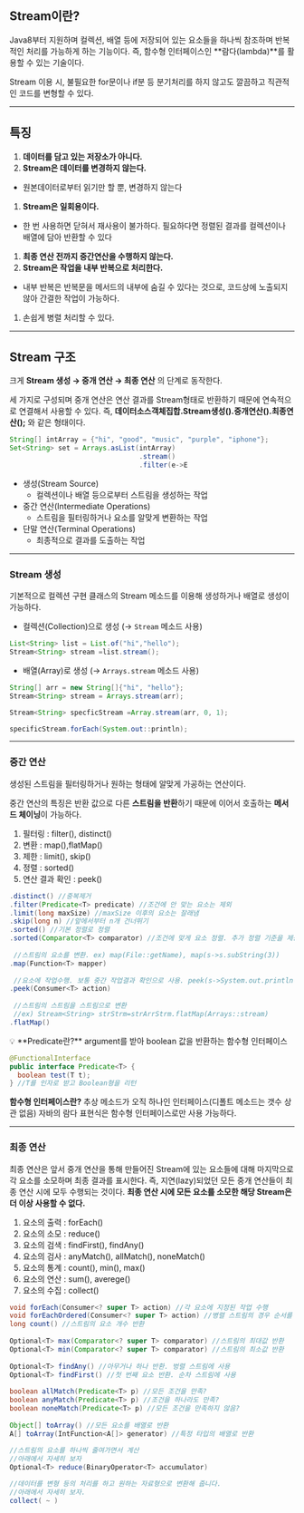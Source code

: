 ## Stream이란?

Java8부터 지원하며 컬렉션, 배열 등에 저장되어 있는 요소들을 하나씩 참조하며 반복적인 처리를 가능하게 하는 기능이다. 즉, 함수형 인터페이스인 **람다(lambda)**를 활용할 수 있는 기술이다.

Stream 이용 시, 불필요한 for문이나 if분 등 분기처리를 하지 않고도 깔끔하고 직관적인 코드를 변형할 수 있다.

------

## 특징

1. **데이터를 담고 있는 저장소가 아니다.**
2. **Stream은 데이터를 변경하지 않는다.**

- 원본데이터로부터 읽기만 할 뿐, 변경하지 않는다

1. **Stream은 일회용이다.**

- 한 번 사용하면 닫혀서 재사용이 불가하다. 필요하다면 정렬된 결과를 컬렉션이나 배열에 담아 반환할 수 있다

1. **최종 연산 전까지 중간연산을 수행하지 않는다.**
2. **Stream은 작업을 내부 반복으로 처리한다.**

- 내부 반복은 반복문을 메서드의 내부에 숨길 수 있다는 것으로, 코드상에 노출되지 않아 간결한 작업이 가능하다.

1. 손쉽게 병렬 처리할 수 있다.

------

## Stream 구조

크게 **Stream 생성 → 중개 연산 → 최종 연산** 의 단계로 동작한다.

세 가지로 구성되며 중개 연산은 연산 결과를 Stream형태로 반환하기 때문에 연속적으로 연결해서 사용할 수 있다. 즉, **데이터소스객체집합.Stream생성().중개연산().최종연산();** 와 같은 형태이다.

```java
String[] intArray = {"hi", "good", "music", "purple", "iphone"};
Set<String> set = Arrays.asList(intArray)
								.stream()
								.filter(e->E
```

- 생성(Stream Source)
  - 컬렉션이나 배열 등으로부터 스트림을 생성하는 작업
- 중간 연산(Intermediate Operations)
  - 스트림을 필터링하거나 요소를 알맞게 변환하는 작업
- 단말 연산(Terminal Operations)
  - 최종적으로 결과를 도출하는 작업

------

### Stream 생성

기본적으로 컬렉션 구현 클래스의 Stream 메소드를 이용해 생성하거나 배열로 생성이 가능하다.

- 컬렉션(Collection)으로 생성 (→ `Stream` 메소드 사용)

```java
List<String> list = List.of("hi","hello");
Stream<String> stream =list.stream();
```

- 배열(Array)로 생성 (→ `Arrays.stream` 메소드 사용)

```java
String[] arr = new String[]{"hi", "hello"};
Stream<String> stream = Arrays.stream(arr);

Stream<String> specficStream =Array.stream(arr, 0, 1);

specificStream.forEach(System.out::println);
```

------

### 중간 연산

생성된 스트림을 필터링하거나 원하는 형태에 알맞게 가공하는 연산이다.

중간 연산의 특징은 반환 값으로 다른 **스트림을 반환**하기 때문에 이어서 호출하는 **메서드 체이닝**이 가능하다.

1. 필터링 : filter(), distinct()
2. 변환 :  map(),flatMap()
3. 제한 : limit(), skip()
4. 정렬 : sorted()
5. 연산 결과 확인 : peek()

```java
.distinct() //중복제거
.filter(Predicate<T> predicate) //조건에 안 맞는 요소는 제외
.limit(long maxSize) //maxSize 이후의 요소는 잘래냄
.skip(long n) //앞에서부터 n개 건너뛰기
.sorted() //기본 정렬로 정렬
.sorted(Comparator<T> comparator) //조건에 맞게 요소 정렬. 추가 정렬 기준을 제공할 때는 thenComparing()사용
    
 //스트림의 요소를 변환. ex) map(File::getName), map(s->s.subString(3))
.map(Function<T> mapper) 
    
 //요소에 작업수행. 보통 중간 작업결과 확인으로 사용. peek(s->System.out.println(s))
.peek(Consumer<T> action)
    
 //스트림의 스트림을 스트림으로 변환
 //ex) Stream<String> strStrm=strArrStrm.flatMap(Arrays::stream)
.flatMap()
```

<aside> 💡 **Predicate란?** argument를 받아 boolean 값을 반환하는 함수형 인터페이스

```java
@FunctionalInterface
public interface Predicate<T> {
  boolean test(T t);
} //T를 인자로 받고 Boolean형을 리턴
```

**함수형 인터페이스란?** 추상 메소드가 오직 하나인 인터페이스(디폴트 메소드는 갯수 상관 없음) 자바의 람다 표현식은 함수형 인터페이스로만 사용 가능하다.

</aside>

------

### 최종 연산

최종 연산은 앞서 중개 연산을 통해 만들어진 Stream에 있는 요소들에 대해 마지막으로 각 요소를 소모하며 최종 결과를 표시한다. 즉, 지연(lazy)되었던 모든 중개 연산들이 최종 연산 시에 모두 수행되는 것이다. **최종 연산 시에 모든 요소를 소모한 해당 Stream은 더 이상 사용할 수 없다.**

1. 요소의 출력 : forEach()
2. 요소의 소모 : reduce()
3. 요소의 검색 : findFirst(), findAny()
4. 요소의 검사 : anyMatch(), allMatch(), noneMatch()
5. 요소의 통계 : count(), min(), max()
6. 요소의 연산 : sum(), averege()
7. 요소의 수집 : collect()

```java
void forEach(Consumer<? super T> action) //각 요소에 지정된 작업 수행
void forEachOrdered(Consumer<? super T> action) //병렬 스트림의 경우 순서를 유지하며 수행
long count() //스트림의 요소 개수 반환
    
Optional<T> max(Comparator<? super T> comparator) //스트림의 최대값 반환
Optional<T> min(Comparator<? super T> comparator) //스트림의 최소값 반환
    
Optional<T> findAny() //아무거나 하나 반환. 벙렬 스트림에 사용
Optional<T> findFirst() //첫 번째 요소 반환. 순차 스트림에 사용
    
boolean allMatch(Predicate<T> p) //모든 조건을 만족?
boolean anyMatch(Predicate<T> p) //조건을 하나라도 만족?
boolean noneMatch(Predicate<T> p) //모든 조건을 만족하지 않음?
    
Object[] toArray() //모든 요소를 배열로 반환
A[] toArray(IntFunction<A[]> generator) //특정 타입의 배열로 반환
    
//스트림의 요소를 하나씩 줄여가면서 계산
//아래에서 자세히 보자
Optional<T> reduce(BinaryOperator<T> accumulator) 

//데이터를 변형 등의 처리를 하고 원하는 자료형으로 변환해 줍니다.
//아래에서 자세히 보자.
collect( ~ )
```